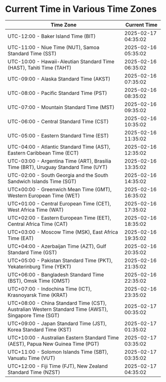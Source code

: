 # Current Time in Various Time Zones

| Time Zone | Current Time |
|-----------|--------------|
| UTC-12:00 - Baker Island Time (BIT) | 2025-02-17 04:35:02 |
| UTC-11:00 - Niue Time (NUT), Samoa Standard Time (SST) | 2025-02-16 05:35:02 |
| UTC-10:00 - Hawaii-Aleutian Standard Time (HAST), Tahiti Time (TAHT) | 2025-02-16 06:35:02 |
| UTC-09:00 - Alaska Standard Time (AKST) | 2025-02-16 07:35:02 |
| UTC-08:00 - Pacific Standard Time (PST) | 2025-02-16 08:35:02 |
| UTC-07:00 - Mountain Standard Time (MST) | 2025-02-16 09:35:02 |
| UTC-06:00 - Central Standard Time (CST) | 2025-02-16 10:35:02 |
| UTC-05:00 - Eastern Standard Time (EST) | 2025-02-16 11:35:02 |
| UTC-04:00 - Atlantic Standard Time (AST), Eastern Caribbean Time (ECT) | 2025-02-16 12:35:02 |
| UTC-03:00 - Argentina Time (ART), Brasília Time (BRT), Uruguay Standard Time (UYT) | 2025-02-16 13:35:02 |
| UTC-02:00 - South Georgia and the South Sandwich Islands Time (SGT) | 2025-02-16 14:35:02 |
| UTC±00:00 - Greenwich Mean Time (GMT), Western European Time (WET) | 2025-02-16 16:35:02 |
| UTC+01:00 - Central European Time (CET), West Africa Time (WAT) | 2025-02-16 17:35:02 |
| UTC+02:00 - Eastern European Time (EET), Central Africa Time (CAT) | 2025-02-16 18:35:02 |
| UTC+03:00 - Moscow Time (MSK), East Africa Time (EAT) | 2025-02-16 19:35:02 |
| UTC+04:00 - Azerbaijan Time (AZT), Gulf Standard Time (GST) | 2025-02-16 20:35:02 |
| UTC+05:00 - Pakistan Standard Time (PKT), Yekaterinburg Time (YEKT) | 2025-02-16 21:35:02 |
| UTC+06:00 - Bangladesh Standard Time (BST), Omsk Time (OMST) | 2025-02-16 22:35:02 |
| UTC+07:00 - Indochina Time (ICT), Krasnoyarsk Time (KRAT) | 2025-02-16 23:35:02 |
| UTC+08:00 - China Standard Time (CST), Australian Western Standard Time (AWST), Singapore Time (SGT) | 2025-02-17 00:35:02 |
| UTC+09:00 - Japan Standard Time (JST), Korea Standard Time (KST) | 2025-02-17 01:35:02 |
| UTC+10:00 - Australian Eastern Standard Time (AEST), Papua New Guinea Time (PGT) | 2025-02-17 03:35:02 |
| UTC+11:00 - Solomon Islands Time (SBT), Vanuatu Time (VUT) | 2025-02-17 03:35:02 |
| UTC+12:00 - Fiji Time (FJT), New Zealand Standard Time (NZST) | 2025-02-17 04:35:02 |
